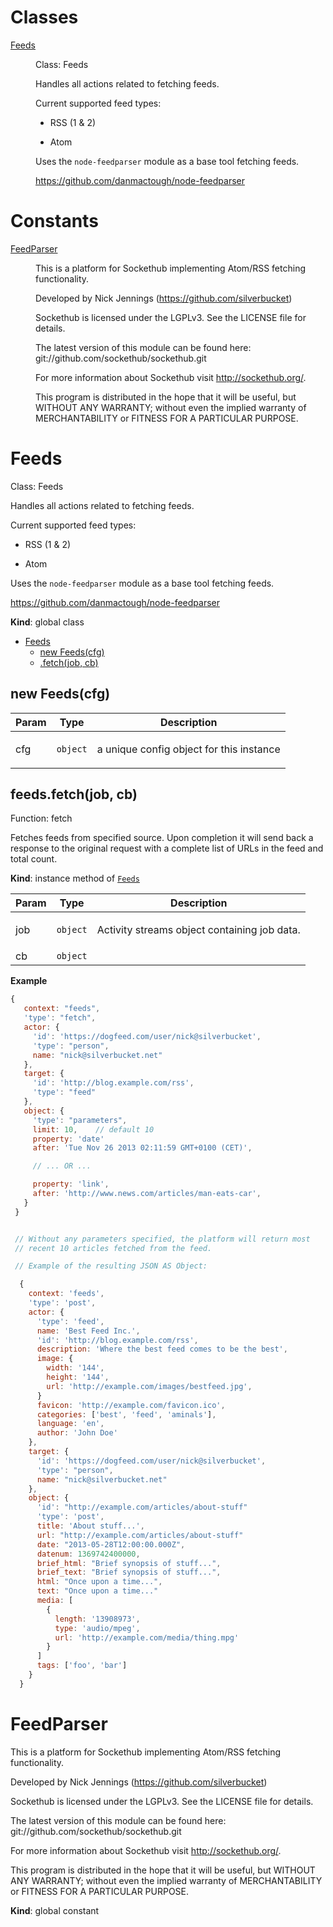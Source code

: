 # Classes

<dl>
<dt><a href="#Feeds">Feeds</a></dt>
<dd><p>Class: Feeds</p>
<p>Handles all actions related to fetching feeds.</p>
<p>Current supported feed types:</p>
<ul>
<li><p>RSS (1 &amp; 2)</p>
</li>
<li><p>Atom</p>
</li>
</ul>
<p>Uses the <code>node-feedparser</code> module as a base tool fetching feeds.</p>
<p><a href="https://github.com/danmactough/node-feedparser">https://github.com/danmactough/node-feedparser</a></p>
</dd>
</dl>

# Constants

<dl>
<dt><a href="#FeedParser">FeedParser</a></dt>
<dd><p>This is a platform for Sockethub implementing Atom/RSS fetching functionality.</p>
<p>Developed by Nick Jennings (<a href="https://github.com/silverbucket">https://github.com/silverbucket</a>)</p>
<p>Sockethub is licensed under the LGPLv3.
See the LICENSE file for details.</p>
<p>The latest version of this module can be found here:
  git://github.com/sockethub/sockethub.git</p>
<p>For more information about Sockethub visit <a href="http://sockethub.org/">http://sockethub.org/</a>.</p>
<p>This program is distributed in the hope that it will be useful,
but WITHOUT ANY WARRANTY; without even the implied warranty of
MERCHANTABILITY or FITNESS FOR A PARTICULAR PURPOSE.</p>
</dd>
</dl>

<a name="Feeds"></a>

# Feeds
Class: Feeds

Handles all actions related to fetching feeds.

Current supported feed types:

- RSS (1 & 2)

- Atom

Uses the `node-feedparser` module as a base tool fetching feeds.

https://github.com/danmactough/node-feedparser

**Kind**: global class  

* [Feeds](#Feeds)
    * [new Feeds(cfg)](#new_Feeds_new)
    * [.fetch(job, cb)](#Feeds+fetch)

<a name="new_Feeds_new"></a>

## new Feeds(cfg)
<table>
  <thead>
    <tr>
      <th>Param</th><th>Type</th><th>Description</th>
    </tr>
  </thead>
  <tbody>
<tr>
    <td>cfg</td><td><code>object</code></td><td><p>a unique config object for this instance</p>
</td>
    </tr>  </tbody>
</table>

<a name="Feeds+fetch"></a>

## feeds.fetch(job, cb)
Function: fetch

Fetches feeds from specified source. Upon completion it will send back a
response to the original request with a complete list of URLs in the feed
and total count.

**Kind**: instance method of [<code>Feeds</code>](#Feeds)  
<table>
  <thead>
    <tr>
      <th>Param</th><th>Type</th><th>Description</th>
    </tr>
  </thead>
  <tbody>
<tr>
    <td>job</td><td><code>object</code></td><td><p>Activity streams object containing job data.</p>
</td>
    </tr><tr>
    <td>cb</td><td><code>object</code></td><td></td>
    </tr>  </tbody>
</table>

**Example**  
```js
{
   context: "feeds",
   'type': "fetch",
   actor: {
     'id': 'https://dogfeed.com/user/nick@silverbucket',
     'type': "person",
     name: "nick@silverbucket.net"
   },
   target: {
     'id': 'http://blog.example.com/rss',
     'type': "feed"
   },
   object: {
     'type': "parameters",
     limit: 10,    // default 10
     property: 'date'
     after: 'Tue Nov 26 2013 02:11:59 GMT+0100 (CET)',

     // ... OR ...

     property: 'link',
     after: 'http://www.news.com/articles/man-eats-car',
   }
 }


 // Without any parameters specified, the platform will return most
 // recent 10 articles fetched from the feed.

 // Example of the resulting JSON AS Object:

  {
    context: 'feeds',
    'type': 'post',
    actor: {
      'type': 'feed',
      name: 'Best Feed Inc.',
      'id': 'http://blog.example.com/rss',
      description: 'Where the best feed comes to be the best',
      image: {
        width: '144',
        height: '144',
        url: 'http://example.com/images/bestfeed.jpg',
      }
      favicon: 'http://example.com/favicon.ico',
      categories: ['best', 'feed', 'aminals'],
      language: 'en',
      author: 'John Doe'
    },
    target: {
      'id': 'https://dogfeed.com/user/nick@silverbucket',
      'type': "person",
      name: "nick@silverbucket.net"
    },
    object: {
      'id': "http://example.com/articles/about-stuff"
      'type': 'post',
      title: 'About stuff...',
      url: "http://example.com/articles/about-stuff"
      date: "2013-05-28T12:00:00.000Z",
      datenum: 1369742400000,
      brief_html: "Brief synopsis of stuff...",
      brief_text: "Brief synopsis of stuff...",
      html: "Once upon a time...",
      text: "Once upon a time..."
      media: [
        {
          length: '13908973',
          type: 'audio/mpeg',
          url: 'http://example.com/media/thing.mpg'
        }
      ]
      tags: ['foo', 'bar']
    }
  }
```
<a name="FeedParser"></a>

# FeedParser
This is a platform for Sockethub implementing Atom/RSS fetching functionality.

Developed by Nick Jennings (https://github.com/silverbucket)

Sockethub is licensed under the LGPLv3.
See the LICENSE file for details.

The latest version of this module can be found here:
  git://github.com/sockethub/sockethub.git

For more information about Sockethub visit http://sockethub.org/.

This program is distributed in the hope that it will be useful,
but WITHOUT ANY WARRANTY; without even the implied warranty of
MERCHANTABILITY or FITNESS FOR A PARTICULAR PURPOSE.

**Kind**: global constant  
